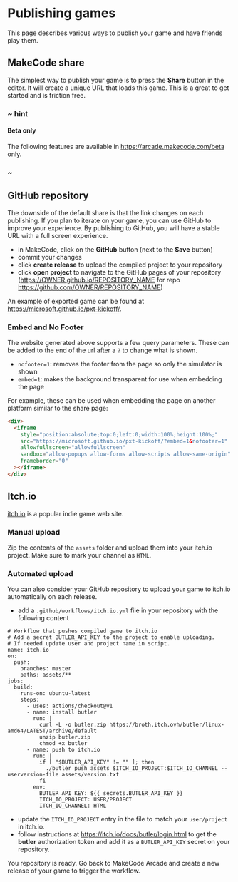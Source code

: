 # Publishing games

This page describes various ways to publish your game and have friends play them.

## MakeCode share

The simplest way to publish your game is to press the **Share** button in the editor. It will create a unique URL that loads this game. This is a great to get started and is friction free.

### ~ hint

#### Beta only

The following features are available in https://arcade.makecode.com/beta only.

### ~

## GitHub repository

The downside of the default share is that the link changes on each publishing. If you plan to iterate on your game, you can use GitHub to improve your experience. By publishing to GitHub, you will have a stable URL with a full screen experience.

* in MakeCode, click on the **GitHub** button (next to the **Save** button)
* commit your changes
* click **create release** to upload the compiled project to your repository
* click **open project** to navigate to the GitHub pages of your repository (https://OWNER.github.io/REPOSITORY_NAME for repo https://github.com/OWNER/REPOSITORY_NAME)

An example of exported game can be found at https://microsoft.github.io/pxt-kickoff/.

### Embed and No Footer

The website generated above supports a few query parameters.
These can be added to the end of the url after a `?` to change what is shown.

* `nofooter=1`: removes the footer from the page so only the simulator is shown
* `embed=1`: makes the background transparent for use when embedding the page

For example, these can be used when embedding the page on another platform similar to the share page:

```html
<div>
  <iframe
    style="position:absolute;top:0;left:0;width:100%;height:100%;"
    src="https://microsoft.github.io/pxt-kickoff/?embed=1&nofooter=1"
    allowfullscreen="allowfullscreen"
    sandbox="allow-popups allow-forms allow-scripts allow-same-origin"
    frameborder="0"
  ></iframe>
</div>
```

## Itch.io

[itch.io](https://itch.io) is a popular indie game web site.

### Manual upload

Zip the contents of the ``assets`` folder and upload them into your itch.io project. Make sure to mark your channel as ``HTML``.

### Automated upload

You can also consider your GitHub repository to upload your game to itch.io automatically on each release.

* add a ``.github/workflows/itch.io.yml`` file in your repository
with the following content

```
# Workflow that pushes compiled game to itch.io
# Add a secret BUTLER_API_KEY to the project to enable uploading.
# If needed update user and project name in script.
name: itch.io
on:
  push:
    branches: master
    paths: assets/**
jobs:
  build:
    runs-on: ubuntu-latest
    steps:
      - uses: actions/checkout@v1
      - name: install butler
        run: |
          curl -L -o butler.zip https://broth.itch.ovh/butler/linux-amd64/LATEST/archive/default
          unzip butler.zip
          chmod +x butler
      - name: push to itch.io
        run: |
          if [ "$BUTLER_API_KEY" != "" ]; then
            ./butler push assets $ITCH_IO_PROJECT:$ITCH_IO_CHANNEL --userversion-file assets/version.txt
          fi
        env:
          BUTLER_API_KEY: ${{ secrets.BUTLER_API_KEY }}
          ITCH_IO_PROJECT: USER/PROJECT
          ITCH_IO_CHANNEL: HTML
```

* update the ``ITCH_IO_PROJECT`` entry in the file to match your ``user/project`` in itch.io.
* follow instructions at https://itch.io/docs/butler/login.html to get the **butler** authorization token and add it as a ``BUTLER_API_KEY`` secret on your repository.

You repository is ready. Go back to MakeCode Arcade and create a new release of your game to trigger the workflow.